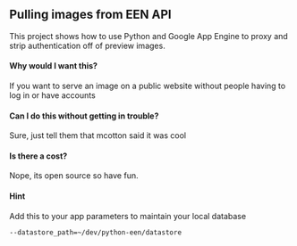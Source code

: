 ## Pulling images from EEN API ##

This project shows how to use Python and Google App Engine to proxy and strip authentication off of preview images.

#### Why would I want this? ####
If you want to serve an image on a public website without people having to log in or have accounts

#### Can I do this without getting in trouble? ####
Sure, just tell them that mcotton said it was cool

#### Is there a cost?  ####
Nope, its open source so have fun.

#### Hint ####
Add this to your app parameters to maintain your local database

    --datastore_path=~/dev/python-een/datastore
